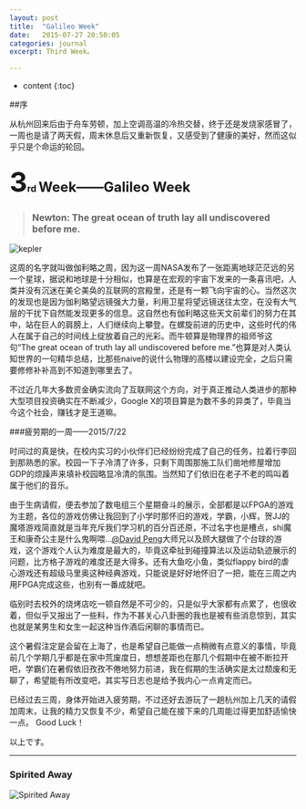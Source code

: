 ```yaml
---
layout: post
title:  "Galileo Week"
date:   2015-07-27 20:50:05
categories: journal
excerpt: Third Week。

---
```

* content
{:toc}


##序

从杭州回来后由于舟车劳顿，加上空调高温的冷热交替，终于还是发烧家感冒了，一周也是请了两天假，周末休息后又重新恢复，又感受到了健康的美好，然而这似乎只是个命运的轮回。

<h3><font size="8">3</font><font size="3">rd</font> <font size="5">Week——Galileo Week</font></h3>

> <h3><font size="3"> Newton: The great ocean of truth lay all undiscovered before me. </font></h3>

![kepler]({{"/css/kepler/kepler.jpg"}}) 

这周的名字就叫做伽利略之周，因为这一周NASA发布了一张距离地球茫茫远的另一个星球，据说和地球是十分相似，也算是在宏观的宇宙下发来的一条喜讯吧，人类并没有沉迷在美仑美奂的互联网的宫殿里，还是有一颗飞向宇宙的心。当然这次的发现也是因为伽利略望远镜强大力量，利用卫星将望远镜送往太空，在没有大气层的干扰下自然能发现更多的信息。这自然也有伽利略这些天文前辈们的努力在其中，站在巨人的肩膀上，人们继续向上攀登。在螺旋前进的历史中，这些时代的伟人在属于自己的时间线上绽放着自己的光彩。而牛顿算是物理界的祖师爷这句“The great ocean of truth lay all undiscovered before me.”也算是对人类认知世界的一句精华总结，比那些naive的说什么物理的高楼以建设完全，之后只需要修修补补高到不知道到哪里去了。

不过近几年大多数资金确实流向了互联网这个方向，对于真正推动人类进步的那种大型项目投资确实在不断减少，Google X的项目算是为数不多的异类了，毕竟当今这个社会，赚钱才是王道嘛。


###疲劳期的一周——2015/7/22

时间过的真是快，在校内实习的小伙伴们已经纷纷完成了自己的任务，拉着行李回到那熟悉的家。校园一下子冷清了许多，只剩下周围那施工队们凿地修屋增加GDP的烦躁声来填补校园略显冷清的氛围。当然知了们依旧在老子不老的鸣叫着属于他们的音乐。

由于生病请假，便去参加了数电组三个星期奋斗的展示，全部都是以FPGA的游戏为主题，各位的游戏仿佛让我回到了小学时那怀旧的游戏，学霸，小辉，贺JJ的魔塔游戏简直就是当年充斥我们学习机的百分百还原，不过名字也是槽点，shi魔王和康奇公主是什么鬼啊喂...[@David Peng](http://blackdavid.com)大师兄以及顾大腿做了个台球的游戏，这个游戏个人认为难度是最大的，毕竟这牵扯到碰撞算法以及运动轨迹展示的问题，比方格子游戏的难度还是大得多。还有大鱼吃小鱼，类似flappy bird的虐心游戏还有超级马里奥这种经典游戏，只能说是好好地怀旧了一把，能在三周之内用FPGA完成这些，也别有一番成就吧。

临别时去校外的烧烤店吃一顿自然是不可少的，只是似乎大家都有点累了，也很收着，但似乎又报出了一些料，作为不甚关心八卦圈的我也是被有些消息惊到，其实也就是某男生和女生一起这种当作酒后闲聊的事情而已。

这个暑假注定是会留在上海了，也是希望自己能做一点稍微有点意义的事情，毕竟前几个学期几乎都是在家中荒废度日，想想差距也在那几个假期中在被不断拉开吧，学霸们在暑假依旧孜孜不倦地努力前进，我在假期的生活确实是太过颓废和无聊了，希望能有所改变吧，其实写日志也是给予我内心一点肯定而已。

已经过去三周，身体开始进入疲劳期，不过还好去游玩了一趟杭州加上几天的请假加周末，让我的精力又恢复不少，希望自己能在接下来的几周能过得更加舒适愉快一点。
Good Luck！

以上です。

---

### Spirited Away
 ![Spirited Away]({{"/css/kepler/dragoncat.gif"}}) 